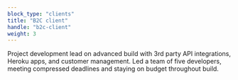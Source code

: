 ```yaml
---
block_type: "clients"
title: "B2C client"
handle: "b2c-client"
weight: 3
---
```


Project development lead on advanced build with 3rd party API integrations, Heroku apps, and customer management. Led a team of five developers, meeting compressed deadlines and staying on budget throughout build.
